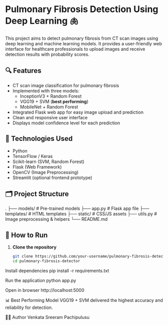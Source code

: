 # Pulmonary Fibrosis Detection Using Deep Learning 🫁

This project aims to detect pulmonary fibrosis from CT scan images using deep learning and machine learning models. It provides a user-friendly web interface for healthcare professionals to upload images and receive detection results with probability scores.

## 🔍 Features

- CT scan image classification for pulmonary fibrosis
- Implemented with three models:
  - InceptionV3 + Random Forest
  - VGG19 + SVM (**best performing**)
  - MobileNet + Random Forest
- Integrated Flask web app for easy image upload and prediction
- Clean and responsive user interface
- Displays model confidence level for each prediction

## 🧠 Technologies Used

- Python
- TensorFlow / Keras
- Scikit-learn (SVM, Random Forest)
- Flask (Web Framework)
- OpenCV (Image Preprocessing)
- Streamlit (optional frontend prototype)

## 🗂️ Project Structure

.
├── models/ # Pre-trained models
├── app.py # Flask app file
├── templates/ # HTML templates
├── static/ # CSS/JS assets
├── utils.py # Image preprocessing & helpers
└── README.md


## 🚀 How to Run

1. **Clone the repository**
   ```bash
   git clone https://github.com/your-username/pulmonary-fibrosis-detector.git
   cd pulmonary-fibrosis-detector
Install dependencies
    pip install -r requirements.txt

Run the application
    python app.py

Open in browser
    http://localhost:5000

📊 Best Performing Model
VGG19 + SVM delivered the highest accuracy and reliability for detection.

🧑‍💻 Author
Venkata Sreeram Pachipulusu
